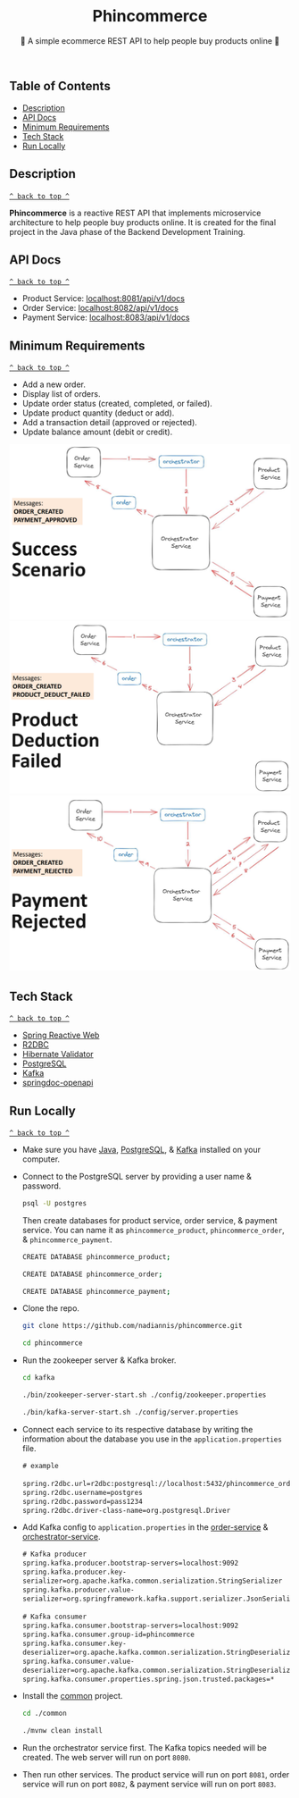 <div align="center">
  <br>
  <h1>Phincommerce</h1>
  <p>🛒 A simple ecommerce REST API to help people buy products online 🛒</p>
  <br>
</div>

## Table of Contents

- [Description](#description)
- [API Docs](#api-docs)
- [Minimum Requirements](#minimum-requirements)
- [Tech Stack](#tech-stack)
- [Run Locally](#run-locally)

## Description

[`^ back to top ^`](#table-of-contents)

**Phincommerce** is a reactive REST API that implements microservice architecture to help
people buy products online. It is created for the final project in the Java phase of the Backend Development Training.

## API Docs

[`^ back to top ^`](#table-of-contents)

- Product Service: [localhost:8081/api/v1/docs](http://localhost:8081/api/v1/docs)
- Order Service: [localhost:8082/api/v1/docs](http://localhost:8082/api/v1/docs)
- Payment Service: [localhost:8083/api/v1/docs](http://localhost:8083/api/v1/docs)

## Minimum Requirements

[`^ back to top ^`](#table-of-contents)

- Add a new order.
- Display list of orders.
- Update order status (created, completed, or failed).
- Update product quantity (deduct or add).
- Add a transaction detail (approved or rejected).
- Update balance amount (debit or credit).

<img src="./docs/img/phincommerce-success-scenario.png" alt="Success scenario">

<img src="./docs/img/phincommerce-product-deduction-failed.png" alt="Product deduction failed">

<img src="./docs/img/phincommerce-payment-rejected.png" alt="Payment rejected">

## Tech Stack

[`^ back to top ^`](#table-of-contents)

- [Spring Reactive Web](https://mvnrepository.com/artifact/org.springframework.boot/spring-boot-starter-webflux)
- [R2DBC](https://r2dbc.io)
- [Hibernate Validator](https://hibernate.org/validator)
- [PostgreSQL](https://www.postgresql.org)
- [Kafka](https://kafka.apache.org)
- [springdoc-openapi](https://springdoc.org)

## Run Locally

[`^ back to top ^`](#table-of-contents)

- Make sure you have [Java](https://www.oracle.com/java), [PostgreSQL](https://www.postgresql.org), & [Kafka](https://kafka.apache.org) installed on your computer.
- Connect to the PostgreSQL server by providing a user name & password.

  ```bash
  psql -U postgres
  ```

  Then create databases for product service, order service, & payment service. You can name it as `phincommerce_product`, `phincommerce_order`, & `phincommerce_payment`.

  ```bash
  CREATE DATABASE phincommerce_product;
  ```

  ```bash
  CREATE DATABASE phincommerce_order;
  ```

  ```bash
  CREATE DATABASE phincommerce_payment;
  ```

- Clone the repo.

  ```bash
  git clone https://github.com/nadiannis/phincommerce.git
  ```

  ```bash
  cd phincommerce
  ```

- Run the zookeeper server & Kafka broker.

  ```bash
  cd kafka
  ```

  ```bash
  ./bin/zookeeper-server-start.sh ./config/zookeeper.properties
  ```

  ```bash
  ./bin/kafka-server-start.sh ./config/server.properties
  ```

- Connect each service to its respective database by writing the information about the database you use in the `application.properties` file.

  ```
  # example

  spring.r2dbc.url=r2dbc:postgresql://localhost:5432/phincommerce_order
  spring.r2dbc.username=postgres
  spring.r2dbc.password=pass1234
  spring.r2dbc.driver-class-name=org.postgresql.Driver
  ```

- Add Kafka config to `application.properties` in the [order-service](./order-service/src/main/resources/application.properties) & [orchestrator-service](./orchestrator-service/src/main/resources/application.properties).

  ```
  # Kafka producer
  spring.kafka.producer.bootstrap-servers=localhost:9092
  spring.kafka.producer.key-serializer=org.apache.kafka.common.serialization.StringSerializer
  spring.kafka.producer.value-serializer=org.springframework.kafka.support.serializer.JsonSerializer

  # Kafka consumer
  spring.kafka.consumer.bootstrap-servers=localhost:9092
  spring.kafka.consumer.group-id=phincommerce
  spring.kafka.consumer.key-deserializer=org.apache.kafka.common.serialization.StringDeserializer
  spring.kafka.consumer.value-deserializer=org.apache.kafka.common.serialization.StringDeserializer
  spring.kafka.consumer.properties.spring.json.trusted.packages=*
  ```

- Install the [common](./common) project.

  ```bash
  cd ./common
  ```

  ```bash
  ./mvnw clean install
  ```

- Run the orchestrator service first. The Kafka topics needed will be created. The web server will run on port `8080`.

- Then run other services. The product service will run on port `8081`, order service will run on port `8082`, & payment service will run on port `8083`.
